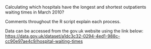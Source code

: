 Calculating which hospitals have the longest and shortest outpatients waiting times in March 2010? 

Comments throughout the R script explain each process.

Data can be accessed from the gov.uk website using the link below:
https://data.gov.uk/dataset/a1dc3c32-0294-4ed1-988c-cc90e97ae4c9/hospital-waiting-times
